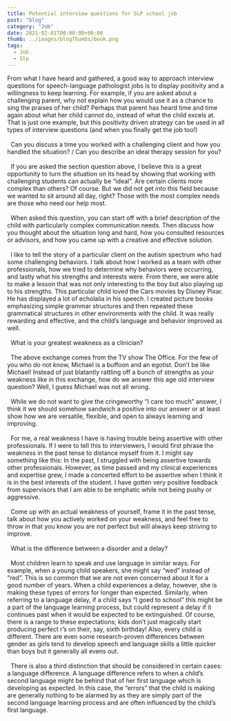 ```yaml
---
title: Potential interview questions for SLP school job
post: "blog"
category: "Job"
date: 2021-02-01T00:00:00+00:00
thumb: ../images/blogThumbs/book.png
tags:
  - Job
  - Slp
---
```


From what I have heard and gathered, a good way to approach interview questions for speech-language pathologist jobs is to display positivity and a willingness to keep learning. For example, if you are asked about a challenging parent, why not explain how you would use it as a chance to sing the praises of her child? Perhaps that parent has heard time and time again about what her child cannot do, instead of what the child excels at. That is just one example, but this positivity driven strategy can be used in all types of interview questions (and when you finally get the job too!)
\
&nbsp;
\
&nbsp;
Can you discuss a time you worked with a challenging client and how you handled the situation? / Can you describe an ideal therapy session for you?
\
&nbsp;
\
&nbsp;
If you are asked the section question above, I believe this is a great opportunity to turn the situation on its head by showing that working with challenging students can actually be “ideal”. Are certain clients more complex than others? Of course. But we did not get into this field because we wanted to sit around all day, right? Those with the most complex needs are those who need our help most.
\
&nbsp;
\
&nbsp;
When asked this question, you can start off with a brief description of the child with particularly complex communication needs. Then discuss how you thought about the situation long and hard, how you consulted resources or advisors, and how you came up with a creative and effective solution.
\
&nbsp;
\
&nbsp;
I like to tell the story of a particular client on the autism spectrum who had some challenging behaviors. I talk about how I worked as a team with other professionals, how we tried to determine why behaviors were occurring, and lastly what his strengths and interests were. From there, we were able to make a lesson that was not only interesting to the boy but also playing up to his strengths. This particular child loved the Cars movies by Disney Pixar. He has displayed a lot of echolalia in his speech. I created picture books emphasizing simple grammar structures and then repeated these grammatical structures in other environments with the child. It was really rewarding and effective, and the child’s language and behavior improved as well.
\
&nbsp;
\
&nbsp;
What is your greatest weakness as a clinician?
\
&nbsp;
\
&nbsp;
The above exchange comes from the TV show The Office. For the few of you who do not know, Michael is a buffoon and an egotist. Don’t be like Michael! Instead of just blatantly rattling off a bunch of strengths as your weakness like in this exchange, how do we answer this age old interview question? Well, I guess Michael was not all wrong.
\
&nbsp;
\
&nbsp;
While we do not want to give the cringeworthy “I care too much” answer, I think it we should somehow sandwich a positive into our answer or at least show how we are versatile, flexible, and open to always learning and improving.
\
&nbsp;
\
&nbsp;
For me, a real weakness I have is having trouble being assertive with other professionals. If I were to tell this to interviewers, I would first phrase the weakness in the past tense to distance myself from it. I might say something like this: In the past, I struggled with being assertive towards other professionals. However, as time passed and my clinical experiences and expertise grew, I made a concerted effort to be assertive when I think it is in the best interests of the student. I have gotten very positive feedback from supervisors that I am able to be emphatic while not being pushy or aggressive.
\
&nbsp;
\
&nbsp;
Come up with an actual weakness of yourself, frame it in the past tense, talk about how you actively worked on your weakness, and feel free to throw in that you know you are not perfect but will always keep striving to improve.
\
&nbsp;
\
&nbsp;
What is the difference between a disorder and a delay?
\
&nbsp;
\
&nbsp;
Most children learn to speak and use language in similar ways. For example, when a young child speakers, she might say “wed” instead of “red”. This is so common that we are not even concerned about it for a good number of years. When a child experiences a delay, however, she is making these types of errors for longer than expected. Similarly, when referring to a language delay, if a child says “I goed to school” this might be a part of the language learning process, but could represent a delay if it continues past when it would be expected to be extinguished. Of course, there is a range to these expectations; kids don’t just magically start producing perfect r’s on their, say, sixth birthday! Also, every child is different. There are even some research-proven differences between gender as girls tend to develop speech and language skills a little quicker than boys but it generally all evens out.
\
&nbsp;
\
&nbsp;
There is also a third distinction that should be considered in certain cases: a language difference. A language difference refers to when a child’s second language might be behind that of her first language which is developing as expected. In this case, the “errors” that the child is making are generally nothing to be alarmed by as they are simply part of the second language learning process and are often influenced by the child’s first language.
